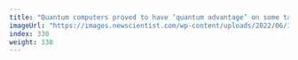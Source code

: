 ```yaml
---
title: "Quantum computers proved to have ‘quantum advantage’ on some tasks"
imageUrl: "https://images.newscientist.com/wp-content/uploads/2022/06/10105836/SEI_108964189.jpg?width=600"
index: 330
weight: 330
---
```

